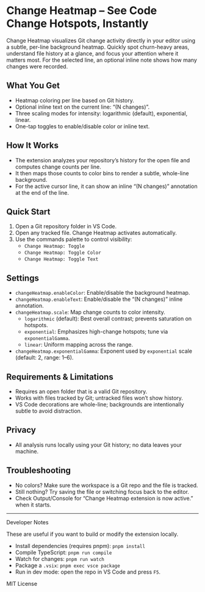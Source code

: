 # Change Heatmap – See Code Change Hotspots, Instantly

Change Heatmap visualizes Git change activity directly in your editor using a subtle, per-line background heatmap. Quickly spot churn-heavy areas, understand file history at a glance, and focus your attention where it matters most. For the selected line, an optional inline note shows how many changes were recorded.

## What You Get

- Heatmap coloring per line based on Git history.
- Optional inline text on the current line: “(N changes)”.
- Three scaling modes for intensity: logarithmic (default), exponential, linear.
- One-tap toggles to enable/disable color or inline text.

## How It Works

- The extension analyzes your repository’s history for the open file and computes change counts per line.
- It then maps those counts to color bins to render a subtle, whole-line background.
- For the active cursor line, it can show an inline “(N changes)” annotation at the end of the line.

## Quick Start

1. Open a Git repository folder in VS Code.
2. Open any tracked file. Change Heatmap activates automatically.
3. Use the commands palette to control visibility:
   - `Change Heatmap: Toggle`
   - `Change Heatmap: Toggle Color`
   - `Change Heatmap: Toggle Text`

## Settings

- `changeHeatmap.enableColor`: Enable/disable the background heatmap.
- `changeHeatmap.enableText`: Enable/disable the “(N changes)” inline annotation.
- `changeHeatmap.scale`: Map change counts to color intensity.
  - `logarithmic` (default): Best overall contrast; prevents saturation on hotspots.
  - `exponential`: Emphasizes high-change hotspots; tune via `exponentialGamma`.
  - `linear`: Uniform mapping across the range.
- `changeHeatmap.exponentialGamma`: Exponent used by `exponential` scale (default: 2, range: 1–6).

## Requirements & Limitations

- Requires an open folder that is a valid Git repository.
- Works with files tracked by Git; untracked files won’t show history.
- VS Code decorations are whole-line; backgrounds are intentionally subtle to avoid distraction.

## Privacy

- All analysis runs locally using your Git history; no data leaves your machine.

## Troubleshooting

- No colors? Make sure the workspace is a Git repo and the file is tracked.
- Still nothing? Try saving the file or switching focus back to the editor.
- Check Output/Console for “Change Heatmap extension is now active.” when it starts.

---

Developer Notes

These are useful if you want to build or modify the extension locally.

- Install dependencies (requires pnpm): `pnpm install`
- Compile TypeScript: `pnpm run compile`
- Watch for changes: `pnpm run watch`
- Package a `.vsix`: `pnpm exec vsce package`
- Run in dev mode: open the repo in VS Code and press `F5`.

MIT License
